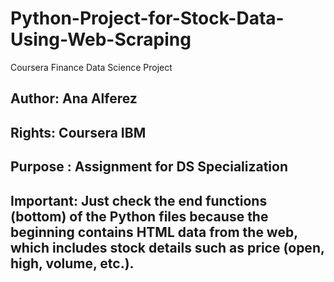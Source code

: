 # Python-Project-for-Stock-Data-Using-Web-Scraping
Coursera Finance Data Science Project

## Author: Ana Alferez
## Rights: Coursera IBM
## Purpose : Assignment for DS Specialization
## Important: Just check the end functions (bottom) of the Python files because the beginning contains HTML data from the web, which includes stock details such as price (open, high, volume, etc.).
